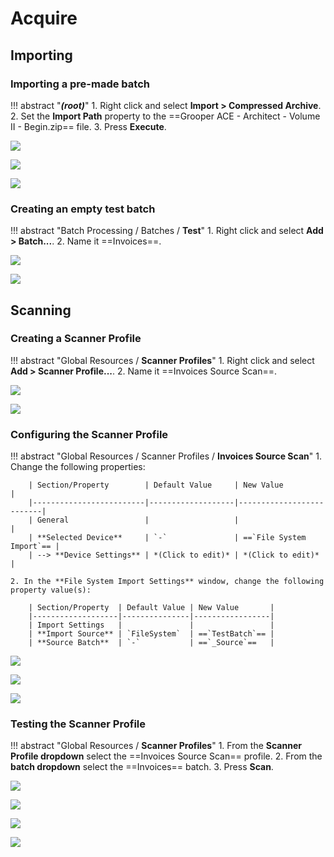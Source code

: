 # Acquire

## Importing

### Importing a pre-made batch

!!! abstract "***(root)***"
    1. Right click and select **Import > Compressed Archive**.
    2. Set the **Import Path** property to the ==Grooper ACE - Architect - Volume II - Begin.zip== file.
    3. Press **Execute**.

![](../assets/img/vol-2/1-1/002.png)

![](../assets/img/vol-2/1-1/003.png)

![](../assets/img/vol-2/1-1/005.png)

### Creating an empty test batch

!!! abstract "Batch Processing / Batches / **Test**"
    1. Right click and select **Add > Batch...**.
    2. Name it ==Invoices==.

![](../assets/img/vol-2/1-1/007.png)

![](../assets/img/vol-2/1-1/009.png)

## Scanning

### Creating a Scanner Profile

!!! abstract "Global Resources / **Scanner Profiles**"
    1. Right click and select **Add > Scanner Profile...**.
    2. Name it ==Invoices Source Scan==.

![](../assets/img/vol-2/1-1/012.png)

![](../assets/img/vol-2/1-1/014.png)

### Configuring the Scanner Profile

!!! abstract "Global Resources / Scanner Profiles / **Invoices Source Scan**"
    1. Change the following properties:

        | Section/Property        | Default Value     | New Value                |
        |-------------------------|-------------------|--------------------------|
        | General                 |                   |                          |
        | **Selected Device**     | `-`               | ==`File System Import`== |
        | --> **Device Settings** | *(Click to edit)* | *(Click to edit)*        |

    2. In the **File System Import Settings** window, change the following property value(s):

        | Section/Property  | Default Value | New Value       |
        |-------------------|---------------|-----------------|
        | Import Settings   |               |                 |
        | **Import Source** | `FileSystem`  | ==`TestBatch`== |
        | **Source Batch**  | `-`           | ==`_Source`==   |

![](../assets/img/vol-2/1-1/017.png)

![](../assets/img/vol-2/1-1/022.png)

![](../assets/img/vol-2/1-1/025.png)

### Testing the Scanner Profile

!!! abstract "Global Resources / **Scanner Profiles**"
    1. From the **Scanner Profile dropdown** select the ==Invoices Source Scan== profile.
    2. From the **batch dropdown** select the ==Invoices== batch.
    3. Press **Scan**.

![](../assets/img/vol-2/1-1/030.png)

![](../assets/img/vol-2/1-1/032.png)

![](../assets/img/vol-2/1-1/034.png)

![](../assets/img/vol-2/1-1/035.png)
